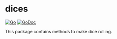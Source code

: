 # dices

[![Go](https://github.com/VKoptev/dices/actions/workflows/go.yml/badge.svg)](https://github.com/VKoptev/dices/actions/workflows/go.yml)
[![GoDoc](https://pkg.go.dev/badge/github.com/VKoptev/dices)](https://pkg.go.dev/github.com/VKoptev/dices)

This package contains methods to make dice rolling.
